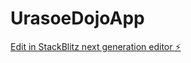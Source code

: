 # UrasoeDojoApp

[Edit in StackBlitz next generation editor ⚡️](https://stackblitz.com/~/github.com/CoderDojo-Urasoe/UrasoeDojoApp)